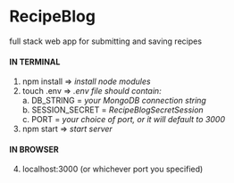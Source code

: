 # RecipeBlog
full stack web app for submitting and saving recipes

#### IN TERMINAL  
1. npm install => *install node modules*
2. touch .env  =>   *.env file should contain:*   
  a. DB_STRING = *your MongoDB connection string*  
  b. SESSION_SECRET = *RecipeBlogSecretSession*  
  c. PORT = *your choice of port, or it will default to 3000*  
3. npm start   =>  *start server*
  
#### IN BROWSER  
4. localhost:3000 (or whichever port you specified)
